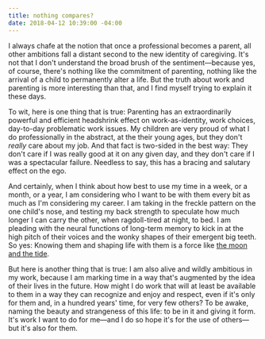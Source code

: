 ```yaml
---
title: nothing compares?
date: 2018-04-12 10:39:00 -04:00
---
```


I always chafe at the notion that once a professional becomes a parent, all other ambitions fall a distant second to the new identity of caregiving. It's not that I don't understand the broad brush of the sentiment—because yes, of course, there's nothing like the commitment of parenting, nothing like the arrival of a child to permanently alter a life. But the truth about work and parenting is more interesting than that, and I find myself trying to explain it these days.

To wit, here is one thing that is true: Parenting has an extraordinarily powerful and efficient headshrink effect on work-as-identity, work choices, day-to-day problematic work issues. My children are very proud of what I do professionally in the abstract, at the their young ages, but they don't *really* care about my job. And that fact is two-sided in the best way: They don't care if I was really good at it on any given day, and they don't care if I was a spectacular failure. Needless to say, this has a bracing and salutary effect on the ego.

And certainly, when I think about how best to use my time in a week, or a month, or a year, I am considering who I want to be with them every bit as much as I'm considering my career. I am taking in the freckle pattern on the one child's nose, and testing my back strength to speculate how much longer I can carry the other, when ragdoll-tired at night, to bed. I am pleading with the neural functions of long-term memory to kick in at the high pitch of their voices and the wonky shapes of their emergent big teeth. So yes: Knowing them and shaping life with them is a force like [the moon and the tide](http://sarahendren.com/2017/02/20/the-moon-and-the-tide/).

But here is another thing that is true: I am also alive and wildly ambitious in my work, because I am marking time in a way that's augmented by the idea of their lives in the future. How might I do work that will at least be available to them in a way they can recognize and enjoy and respect, even if it's only for them and, in a hundred years' time, for very few others? To be awake, naming the beauty and strangeness of this life: to be in it and giving it form. It's work I want to do for me—and I do so hope it's for the use of others—but it's also for them.  


